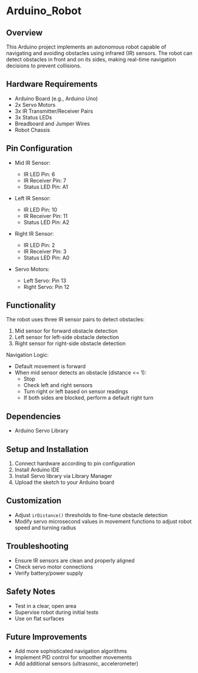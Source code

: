 # Arduino_Robot
## Overview
This Arduino project implements an autonomous robot capable of navigating and avoiding obstacles using infrared (IR) sensors. The robot can detect obstacles in front and on its sides, making real-time navigation decisions to prevent collisions.

## Hardware Requirements
- Arduino Board (e.g., Arduino Uno)
- 2x Servo Motors
- 3x IR Transmitter/Receiver Pairs
- 3x Status LEDs
- Breadboard and Jumper Wires
- Robot Chassis

## Pin Configuration
- Mid IR Sensor:
  - IR LED Pin: 6
  - IR Receiver Pin: 7
  - Status LED Pin: A1

- Left IR Sensor:
  - IR LED Pin: 10
  - IR Receiver Pin: 11
  - Status LED Pin: A2

- Right IR Sensor:
  - IR LED Pin: 2
  - IR Receiver Pin: 3
  - Status LED Pin: A0

- Servo Motors:
  - Left Servo: Pin 13
  - Right Servo: Pin 12

## Functionality
The robot uses three IR sensor pairs to detect obstacles:
1. Mid sensor for forward obstacle detection
2. Left sensor for left-side obstacle detection
3. Right sensor for right-side obstacle detection

Navigation Logic:
- Default movement is forward
- When mid sensor detects an obstacle (distance <= 1):
  - Stop
  - Check left and right sensors
  - Turn right or left based on sensor readings
  - If both sides are blocked, perform a default right turn

## Dependencies
- Arduino Servo Library

## Setup and Installation
1. Connect hardware according to pin configuration
2. Install Arduino IDE
3. Install Servo library via Library Manager
4. Upload the sketch to your Arduino board

## Customization
- Adjust `irDistance()` thresholds to fine-tune obstacle detection
- Modify servo microsecond values in movement functions to adjust robot speed and turning radius

## Troubleshooting
- Ensure IR sensors are clean and properly aligned
- Check servo motor connections
- Verify battery/power supply

## Safety Notes
- Test in a clear, open area
- Supervise robot during initial tests
- Use on flat surfaces

## Future Improvements
- Add more sophisticated navigation algorithms
- Implement PID control for smoother movements
- Add additional sensors (ultrasonic, accelerometer)

